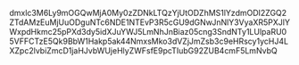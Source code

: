 dmxlc3M6Ly9mOGQwMjA0My0zZDNkLTQzYjUtODZhMS1lYzdmODI2ZGQ2ZTdAMzEuMjUuODguNTc6NDE1NTEvP3R5cGU9dGNwJnNlY3VyaXR5PXJlYWxpdHkmc25pPXd3dy5idXJuYWJ5LmNhJnBiaz05cng3SndNTy1LUlpaRU05VFFCTzE5Qk9BbW1Hakp5ak44NmxsMko3dVZjJmZsb3c9eHRscy1ycHJ4LXZpc2lvbiZmcD1jaHJvbWUjeHlyZWFsfE9pcTIubG92ZUB4cmF5LmNvbQ
